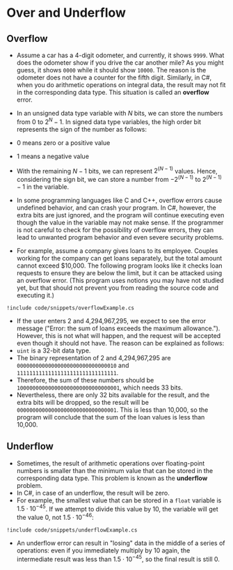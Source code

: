 #  Over and Underflow

## Overflow

- Assume a car has a 4-digit odometer, and currently, it shows `9999`. What does the odometer show if you drive the car another mile? As you might guess, it shows `0000` while it should show `10000`. The reason is the odometer does not have a counter for the fifth digit. Similarly, in C#, when you do arithmetic operations on integral data, the result may not fit in the corresponding data type. This situation is called an **overflow** error.

- In an unsigned data type variable with $N$ bits, we can store the numbers from 0 to $2^N-1$. In signed data type variables, the high order bit represents the sign of the number as follows:
- 0 means zero or a positive value
- 1 means a negative value
- With the remaining $N-1$ bits, we can represent $2^(N-1)$ values. Hence, considering the sign bit, we can store a number from $-2^(N-1)$ to $2^(N-1)-1$ in the variable.

- In some programming languages like C and C++, overflow errors cause undefined behavior, and can crash your program. In C#, however, the extra bits are just ignored, and the program will continue executing even though the value in the variable may not make sense. If the programmer is not careful to check for the possibility of overflow errors, they can lead to unwanted program behavior and even severe security problems.
- For example, assume a company gives loans to its employee. Couples working for the company can get loans separately, but the total amount cannot exceed $10,000. The following program looks like it checks loan requests to ensure they are below the limit, but it can be attacked using an overflow error. (This program uses notions you may have not studied yet, but that should not prevent you from reading the source code and executing it.)

```
!include code/snippets/overflowExample.cs
```

- If the user enters 2 and 4,294,967,295, we expect to see the error message ("Error: the sum of loans exceeds the maximum allowance."). However, this is not what will happen, and the request will be accepted even though it should not have. The reason can be explained as follows:
- `uint` is a 32-bit data type.
- The binary representation of 2 and 4,294,967,295 are `00000000000000000000000000000010` and `11111111111111111111111111111111`.
- Therefore, the sum of these numbers should be `100000000000000000000000000000001`, which needs 33 bits.
- Nevertheless, there are only 32 bits available for the result, and the extra bits will be dropped, so the result will be `00000000000000000000000000000001`. This is less than 10,000, so the program will conclude that the sum of the loan values is less than 10,000.

## Underflow

- Sometimes, the result of arithmetic operations over floating-point numbers is smaller than the minimum value that can be stored in the corresponding data type. This problem is known as the **underflow** problem.
- In C#, in case of an underflow, the result will be zero.
- For example, the smallest value that can be stored in a `float` variable is $1.5 \cdot 10^{-45}$. If we attempt to divide this value by 10, the variable will get the value 0, not $1.5 \cdot 10^{-46}$:

```
!include code/snippets/underflowExample.cs

```

- An underflow error can result in "losing" data in the middle of a series of operations: even if you immediately multiply by 10 again, the intermediate result was less than $1.5 \cdot 10^{-45}$, so the final result is still 0.
